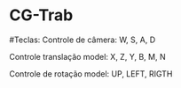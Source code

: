 # CG-Trab

#Teclas:
Controle de câmera:
W, S, A, D

Controle translação model:
X, Z, Y, B, M, N

Controle de rotação model:
UP, LEFT, RIGTH
